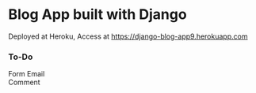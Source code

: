 # Blog App built with Django

Deployed at Heroku,
Access at https://django-blog-app9.herokuapp.com

### To-Do
Form Email<br/>
Comment

